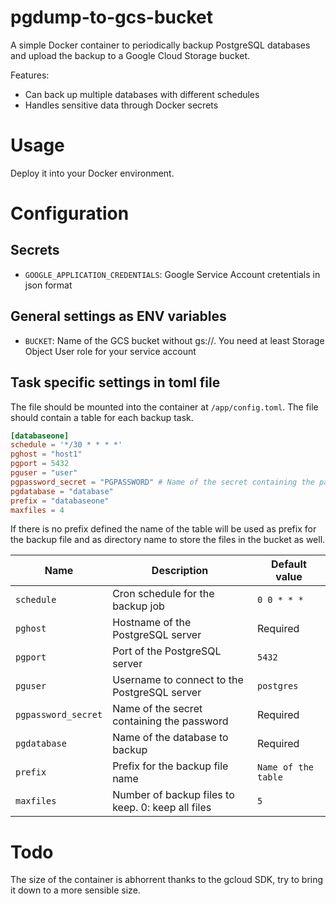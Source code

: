 # pgdump-to-gcs-bucket

A simple Docker container to periodically backup PostgreSQL databases and upload the backup to a Google Cloud Storage bucket.

Features:

* Can back up multiple databases with different schedules
* Handles sensitive data through Docker secrets

# Usage

Deploy it into your Docker environment.

# Configuration

## Secrets

* `GOOGLE_APPLICATION_CREDENTIALS`: Google Service Account cretentials in json format

## General settings as ENV variables
 
* `BUCKET`: Name of the GCS bucket without gs://. You need at least Storage Object User role for your service account

## Task specific settings in toml file

The file should be mounted into the container at `/app/config.toml`. The file should contain a table for each backup task.

```toml
[databaseone]
schedule = '*/30 * * * *'
pghost = "host1"
pgport = 5432
pguser = "user"
pgpassword_secret = "PGPASSWORD" # Name of the secret containing the password
pgdatabase = "database"
prefix = "databaseone"
maxfiles = 4
```

If there is no prefix defined the name of the table will be used as prefix for the backup file and as directory name to store the files in the bucket as well.

|Name                   | Description                                          | Default value       |
|-----------------------|------------------------------------------------------|---------------------|
|`schedule`             | Cron schedule for the backup job                     | `0 0 * * *`         |
|`pghost`               | Hostname of the PostgreSQL server                    | Required            |
|`pgport`               | Port of the PostgreSQL server                        | `5432`              |
|`pguser`               | Username to connect to the PostgreSQL server         | `postgres`          |
|`pgpassword_secret`    | Name of the secret containing the password           | Required            |
|`pgdatabase`           | Name of the database to backup                       | Required            |
|`prefix`               | Prefix for the backup file name                      | `Name of the table` |
|`maxfiles`             | Number of backup files to keep. 0: keep all files    | `5`                 |

# Todo

The size of the container is abhorrent thanks to the gcloud SDK, try to bring it down to a more sensible size.
